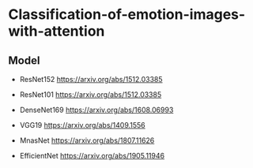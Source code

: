 # Classification-of-emotion-images-with-attention

## Model
- ResNet152 https://arxiv.org/abs/1512.03385

- ResNet101 https://arxiv.org/abs/1512.03385

- DenseNet169 https://arxiv.org/abs/1608.06993

- VGG19 https://arxiv.org/abs/1409.1556

- MnasNet https://arxiv.org/abs/1807.11626

- EfficientNet https://arxiv.org/abs/1905.11946
